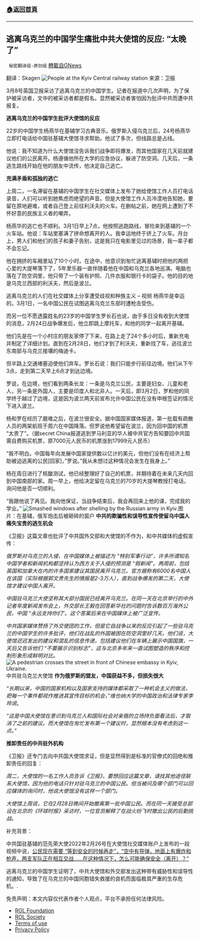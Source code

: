 ###  [:house:返回首頁](https://github.com/ourhimalayas/txt)
---


## 逃离乌克兰的中国学生痛批中共大使馆的反应: “太晚了”
` 秘密翻译组-原创组` [轉載自GNews](https://gnews.org/zh-hans/2128254/)

翻译：Skagen
![People at the Kyiv Central railway station](https://i.guim.co.uk/img/media/769cc721cb89b0670068a27426726df1f468bd70/0_213_3200_1921/master/3200.jpg?width=465&amp;quality=45&amp;auto=format&amp;fit=max&amp;dpr=2&amp;s=eb5ab8c11537916b6ef44556cdd169ca)
来源：卫报

3月8号英国卫报采访了逃离乌克兰的中国学生。记者在报道中几次声明，为了保护被采访者，文中的被采访者都是假名。显然被采访者害怕因为批评中共而遭中共报复。

**逃离乌克兰的中国学生批评大使馆的反应**

22岁的中国学生杨燕华在基辅学习古典音乐。俄罗斯入侵乌克兰后，24号杨燕华立即打电话给中国驻基辅大使馆寻求帮助。他试了多次，但线路总是占线。

他说：我不知道为什么大使馆没告诉我们战争即将爆发，而其他国家在几天前就建议他们的公民离开。杨遵循他所在大学的应急协议，躲进了防空洞。几天后，一条逃生路线开始在他的朋友中流传，他决定自己逃亡。

**充满矛盾和孤独的逃亡**

上周二，一名滞留在基辅的中国学生在社交媒体上发布了她给使馆工作人员打电话录音，人们可以听到她焦虑而绝望的声音。但是大使馆工作人员冷漠地告知她，要留在原地避难，或者自己登上前往利沃夫的火车。在删帖之前，她在网上遭到了不怀好意的民族主义者的嘲弄。

杨燕华的逃亡也不顺利。3月1日早上7点，他按照逃跑路线，冒险来到基辅的一个火车站。他说：车站里塞满了拼命想离开的人。我幸运地终于挤上了火车。月台上，男人们和他们的孩子和妻子告别，这是我只在电影里见过的场景，我一辈子都不会忘记。

他在拥挤的车厢里站了10个小时。在途中，他意识到匆忙逃离基辅时把他的两把心爱的大提琴落下了，5年里乐器一直伴随着他在中国和乌克兰各地巡演。电脑也落在了防空洞里，他只带了一个装有护照、几件衣服和银行卡的袋子。他的目的地是乌克兰西部的利沃夫，然后是波兰。


逃离乌克兰的人们在社交媒体上分享遭受歧视和种族主义 – 视频
杨燕华是幸运的。3月1日，一名中国公民在试图逃离乌克兰东部时遭枪击受伤。

而另一位不愿透露姓名的23岁的中国学生罗长石也说，由于多日没有收到大使馆的消息，2月24日战争爆发后，他立即跳上摩托车，和他的同学一起离开基辅。

他们先是在一个小村庄的朋友家停了下来，在路上走了24个多小时后，重新充电并制定了详细计划。直到在2月28日，他们才到了利沃夫，重新找了车，逃往波兰东南部与乌克兰接壤的梅迪卡。

但半路上交通堵塞迫使他们弃车。罗长石说：我们只能步行前往边境。他们从下午3点，走到第二天早上6点才到达边境。

罗说，在边境，他们看到两条长龙：一条是乌克兰公民，主要是妇女、儿童和老人，另一条是外国人，主要是印度人和北非人。一天后，即3月2日，罗和他的同学终于越过了边境，这是因为波兰两天前宣布允许中国公民在没有申根签证的情况下进入波兰。

杨和罗在经历了磨难之后，在波兰很安全。据中国国家媒体报道，第一批载有疏散人员的两架航班于周六在中国降落。但罗说他希望留在波兰，因为回中国的机票 “太贵了”。（据secret China报道逃到罗马利亚的华人被中共官方告知要回中共国需自费购买机票，原7000元人民币的机票涨到17999元人民币）

“我不明白。中国每年向发展中国家提供数以亿计的美元，但他们没有在经济上帮助被迫逃离的公民[回家]，”罗说。”我从未想过这种情况会发生在我身上。”

杨在周日进行了核酸测试，他已经整理好了自己的机票，并期待着在未来几天内回到中国南部的家。周一早上，他给决定留在乌克兰的70岁的大提琴教授打电话，询问他是否一切顺利。

“我跟他说了再见。我向他保证，当战争结束后，我会再回来上他的课，完成我的学业。”
![Smashed windows after shelling by the Russian army in Kyiv.](https://i.guim.co.uk/img/media/110e5ea73f4b9225db6018dd3f2a9f7906ee08cd/0_39_4464_2678/master/4464.jpg?width=445&amp;quality=45&amp;auto=format&amp;fit=max&amp;dpr=2&amp;s=9cb16d667bf774db66713ecb883790c9)图片：在基辅，俄军炮击后被砸碎的窗户
**中共的欺骗性和误导性宣传使留乌中国人痛失宝贵的逃生机会**

《卫报》这篇文章也批评了中共国外交部和大使馆的不作为，和中共媒体的虚假宣传：

*俄罗斯对乌克兰的入侵，在中国媒体上被描述为 “特别军事行动”，许多所谓知名中国学者和新闻机构都坚持认为西方关于入侵的预测是 “假新闻”。两周前，包括英国和加拿大在内的许多国家建议其国民离开乌克兰。官方据称有6000名中国人在该国（实际根据郭文贵先生的情报是2-3万人），直到战争爆发的第二天，大使馆才建议中国人离开。*

*中国驻乌克兰大使坚称其大部分国民已经离开乌克兰。在同一天在北京举行的中外记者年度新闻发布会上，外交部长王毅在回答新华社的问题时告诉数百万海外公民，中国 “永远支持你们”。这个答案后来在中国媒体上被广泛宣传。*

*中共国家媒体赞扬了外交使团的工作，但是它自战争以来的反应引起了一些驻乌克兰的中国学生的许多批评，他们在战乱的外国被困在防空洞里好几天。他们说，大使馆迟迟发出的建议和混乱的信息传递，包括建议他们在车辆上展示中国国旗，一天后又告诉他们 “不要展示识别标志”，这与北京多年来一直试图塑造的秩序和控制形象形成鲜明对比。*
![A pedestrian crosses the street in front of Chinese embassy in Kyiv, Ukraine.](https://i.guim.co.uk/img/media/4ae2742e0670f95b2c70b252dc5a343814ca5bd8/0_0_7528_5019/master/7528.jpg?width=445&amp;quality=45&amp;auto=format&amp;fit=max&amp;dpr=2&amp;s=ba0013feeb5f9c556e78be480cdc6f5f)中共驻乌克兰大使馆
**作为俄罗斯的盟友，中国获益不多，但损失很大**

*“长期以来，中国的国家机构以及国家支持的媒体都采取了一种机会主义的做法，把每一个事件都视作推进其宣传目标的机会，”维也纳大学的中国政治和法律专家李玲说*。

*“这是中国大使馆在意识到乌克兰人和国际社会对亲俄的立场持负面看法后，才取消了之前的建议。而大使馆在匆忙发布第一个建议时，显然根本没有考虑到这一点。”*

**推卸责任的中共驻外机构**

《卫报》还专门去向中共国大使馆求证，但是显然得到是标准的官僚式的回绝和推卸责任的回复：

*周二，大使馆的一名工作人员告诉《卫报》，要想回应这篇文章，请找其他途径联系大使馆，因为他的电话只针对驻乌克兰的中国公民。但当被问及哪个部门可以回应媒体的询问时，他说大使馆没有这样一个部门。*

*大使馆上周说，它在2月28日晚间开始撤离第一批中国公民。而在同一天接受总部设在北京的《环球时报》采访时，一位官员解释了在战火纷飞时撤出公民的后勤挑战。*

补充背景：

中共国驻基辅的范先荣大使2022年2月26号在大使馆社交媒体账户上发布的一段视频中说，[公民现在需要 “等到安全的时候再走”，“空中有导弹，地面上有爆炸和枪声，两支军队正在相互交战……在这种情况下，怎么可能确保安全（离开）？”](https://gettr.com/post/px7wihe4ab)

逃离乌克兰的中国学生证明了，中共大使馆和外交部发出这种带有威胁性和误导性的通知，导致了在乌克兰的中国同胞错失救援的良机而面临极其严重的生存危机。.

 

免责声明：本文内容仅代表作者个人观点，平台不承担任何法律风险。

- [ROL Foundation](https://rolfoundation.org/)
- [ROL Society](https://rolsociety.org/)
- [Terms of use](https://gnews.org/terms-of-use-3/)
- [Privacy Policy](https://gnews.org/privacy-policy/)
